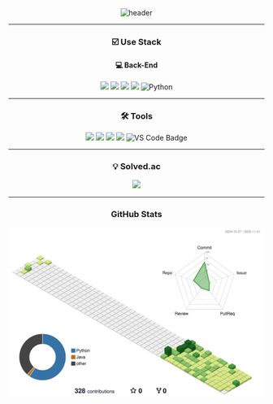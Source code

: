 <div align="center">

<!-- 헤더 이미지 -->
<img src="https://capsule-render.vercel.app/api?section=header&type=waving&color=auto&height=150&fontSize=30&animation=twinkling&text=Hello👋" alt="header" />

---

### ☑️ Use Stack

#### 💻 Back-End  
<img src="https://img.shields.io/badge/java-F44336.svg?style=for-the-badge&logo=java&logoColor=white" />
<img src="https://img.shields.io/badge/spring-8BC34A.svg?style=for-the-badge&logo=spring&logoColor=white" />
<img src="https://img.shields.io/badge/spring boot-6DB33F.svg?style=for-the-badge&logo=springboot&logoColor=white" />
<img src="https://img.shields.io/badge/mysql-4479A1.svg?style=for-the-badge&logo=mysql&logoColor=white" />
<img alt="Python" src ="https://img.shields.io/badge/Python-3776AB.svg?&style=for-the-badge&logo=Python&logoColor=white"/>

---

### 🛠️ Tools

<img src="https://img.shields.io/badge/notion-white.svg?style=for-the-badge&logo=notion&logoColor=black" />
<img src="https://img.shields.io/badge/git-F14232.svg?style=for-the-badge&logo=git&logoColor=white" />
<img src="https://img.shields.io/badge/github-181717.svg?style=for-the-badge&logo=github&logoColor=white" />
<img src="https://img.shields.io/badge/intellij-20232a.svg?style=for-the-badge&logo=intellijidea&logoColor=white" />
<img src="https://img.shields.io/badge/VSCode-007ACC.svg?style=for-the-badge&logo=visualstudiocode&logoColor=white" alt="VS Code Badge">

---
### 💡 Solved.ac
<img src="http://mazassumnida.wtf/api/v2/generate_badge?boj=kmj0715" />

--- 
### GitHub Stats
	
![](./profile-3d-contrib/profile-green-animate.svg)

</div>
